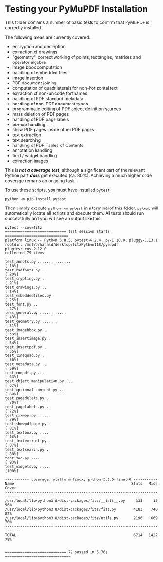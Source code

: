 # Testing your PyMuPDF Installation
This folder contains a number of basic tests to confirm that PyMuPDF is correctly installed.

The following areas are currently covered:
* encryption and decryption
* extraction of drawings
* "geometry": correct working of points, rectangles, matrices and operator algebra
* image bbox computation
* handling of embedded files
* image insertion
* PDF document joining
* computation of quadrilaterals for non-horizontal text
* extraction of non-unicode fontnames
* handling of PDF standard metadata
* handling of non-PDF document types
* programmatic editing of PDF object definition sources
* mass deletion of PDF pages
* handling of PDF page labels
* pixmap handling
* show PDF pages inside other PDF pages
* text extraction
* text searching
* handling of PDF Tables of Contents
* annotation handling
* field / widget handling
* extraction images

This is **_not a coverage test_**, although a significant part of the relevant Python part **_does_** get executed (ca. 80%). Achieving a much higher code coverage remains an ongoing task.

To use these scripts, you must have installed `pytest`:

`python -m pip install pytest`

Then simply execute `python -m pytest` in a terminal of this folder. `pytest` will automatically locate all scripts and execute them. All tests should run successfully and you will see an output like this:

```
pytest --cov=fitz
============================ test session starts =============================
platform linux -- Python 3.8.5, pytest-6.2.4, py-1.10.0, pluggy-0.13.1
rootdir: /mnt/d/harald/desktop/fitzPython118/pymupdf
plugins: cov-2.12.0
collected 79 items

test_annots.py ...............                                          [ 18%]
test_badfonts.py .                                                      [ 20%]
test_crypting.py .                                                      [ 21%]
test_drawings.py ..                                                     [ 24%]
test_embeddedfiles.py .                                                 [ 25%]
test_font.py ..                                                         [ 27%]
test_general.py ............                                            [ 43%]
test_geometry.py .......                                                [ 51%]
test_imagebbox.py .                                                     [ 53%]
test_insertimage.py .                                                   [ 54%]
test_insertpdf.py .                                                     [ 55%]
test_linequad.py .                                                      [ 56%]
test_metadata.py ..                                                     [ 59%]
test_nonpdf.py ...                                                      [ 63%]
test_object_manipulation.py ...                                         [ 67%]
test_optional_content.py ..                                             [ 69%]
test_pagedelete.py .                                                    [ 70%]
test_pagelabels.py .                                                    [ 72%]
test_pixmap.py ......                                                   [ 79%]
test_showpdfpage.py .                                                   [ 81%]
test_textbox.py ....                                                    [ 86%]
test_textextract.py .                                                   [ 87%]
test_textsearch.py .                                                    [ 88%]
test_toc.py ....                                                        [ 93%]
test_widgets.py .....                                                   [100%]

----------- coverage: platform linux, python 3.8.5-final-0 -----------
Name                                                      Stmts   Miss  Cover
-----------------------------------------------------------------------------
/usr/local/lib/python3.8/dist-packages/fitz/__init__.py     335     13    96%
/usr/local/lib/python3.8/dist-packages/fitz/fitz.py        4183    740    82%
/usr/local/lib/python3.8/dist-packages/fitz/utils.py       2196    669    70%
-----------------------------------------------------------------------------
TOTAL                                                      6714   1422    79%


============================ 79 passed in 5.76s ==============================
```

